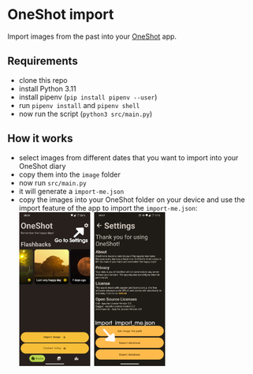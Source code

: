 # OneShot import

Import images from the past into your [OneShot](https://github.com/ptrLx/OneShot) app.

## Requirements

* clone this repo
* install Python 3.11
* install pipenv (`pip install pipenv --user`)
* run `pipenv install` and `pipenv shell`
* now run the script (`python3 src/main.py`)

## How it works

* select images from different dates that you want to import into your OneShot diary
* copy them into the `image` folder
* now run `src/main.py`
* it will generate a `import-me.json`
* copy the images into your OneShot folder on your device and use the import feature of the app to import the `import-me.json`:
  <div style="display:flex;">
  <img alt="screenshot_1" src="assets/screenshot_1.jpg" width="30%">
  <img style="padding-left: 8px;" alt="screenshot_2" src="assets/screenshot_2.jpg" width="30%">
  </div>
